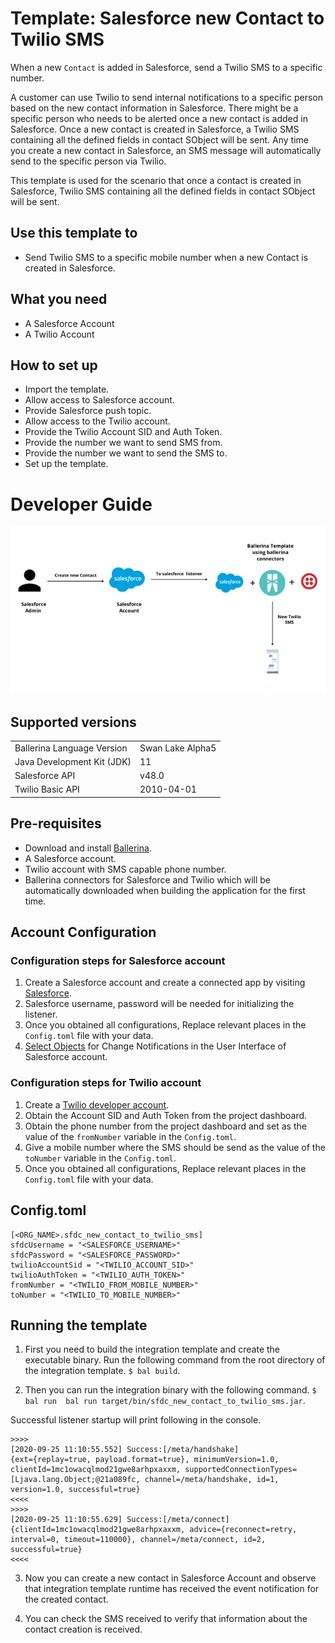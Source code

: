 # Template: Salesforce new Contact to Twilio SMS
When a new `Contact` is added in Salesforce, send a Twilio SMS to a specific number.<br>

A customer can use Twilio to send internal notifications to a specific person based on the new contact information in 
Salesforce. There might be a specific person who needs to be alerted once a new contact is added in Salesforce. Once a 
new contact is created in Salesforce, a Twilio SMS containing all the defined fields in contact SObject will be sent. 
Any time you create a new contact in Salesforce, an SMS message will automatically send to the specific person via Twilio.

This template is used for the scenario that once a contact is created in Salesforce, Twilio SMS containing all the 
defined fields in contact SObject will be sent.

## Use this template to
- Send Twilio SMS to a specific mobile number when a new Contact is created in Salesforce.

## What you need
- A Salesforce Account
- A Twilio Account 

## How to set up
- Import the template.
- Allow access to Salesforce account.
- Provide Salesforce push topic.
- Allow access to the Twilio account.
- Provide the Twilio Account SID and Auth Token.
- Provide the number we want to send SMS from.
- Provide the number we want to send the SMS to.
- Set up the template. 

# Developer Guide
<p align="center">
<img src="./docs/images/template_flow.png?raw=true" alt="Salesforce-Twilio Integration template overview"/>
</p>

## Supported versions
<table>
  <tr>
   <td>Ballerina Language Version
   </td>
   <td>Swan Lake Alpha5
   </td>
  </tr>
  <tr>
   <td>Java Development Kit (JDK) 
   </td>
   <td>11
   </td>
  </tr>
  <tr>
   <td>Salesforce API 
   </td>
   <td>v48.0
   </td>
  </tr>
  <tr>
   <td>Twilio Basic API
   </td>
   <td>2010-04-01
   </td>
  </tr>
</table>

## Pre-requisites
* Download and install [Ballerina](https://ballerinalang.org/downloads/).
* A Salesforce account.
* Twilio account with SMS capable phone number.
* Ballerina connectors for Salesforce and Twilio which will be automatically downloaded when building the application for the first time.

## Account Configuration
### Configuration steps for Salesforce account
1. Create a Salesforce account and create a connected app by visiting [Salesforce](https://www.salesforce.com). 
2. Salesforce username, password will be needed for initializing the listener. 
3. Once you obtained all configurations, Replace relevant places in the `Config.toml` file with your data.
4. [Select Objects](https://developer.salesforce.com/docs/atlas.en-us.change_data_capture.meta/change_data_capture/cdc_select_objects.htm) for Change Notifications in the User Interface of Salesforce account.

### Configuration steps for Twilio account
1. Create a [Twilio developer account](https://www.twilio.com/). 
2. Obtain the Account SID and Auth Token from the project dashboard.
3. Obtain the phone number from the project dashboard and set as the value of the `fromNumber` variable in the `Config.toml`.
4. Give a mobile number where the SMS should be send as the value of the `toNumber` variable in the `Config.toml`.
5. Once you obtained all configurations, Replace relevant places in the `Config.toml` file with your data.

## Config.toml 
```
[<ORG_NAME>.sfdc_new_contact_to_twilio_sms]
sfdcUsername = "<SALESFORCE_USERNAME>"  
sfdcPassword = "<SALESFORCE_PASSWORD>"  
twilioAccountSid = "<TWILIO_ACCOUNT_SID>"  
twilioAuthToken = "<TWILIO_AUTH_TOKEN>"  
fromNumber = "<TWILIO_FROM_MOBILE_NUMBER>"  
toNumber = "<TWILIO_TO_MOBILE_NUMBER>"  
```

## Running the template
1. First you need to build the integration template and create the executable binary. Run the following command from the root directory of the integration template. 
`$ bal build`. 

2. Then you can run the integration binary with the following command. 
`$ bal run  bal run target/bin/sfdc_new_contact_to_twilio_sms.jar`. 

Successful listener startup will print following in the console.
```
>>>>
[2020-09-25 11:10:55.552] Success:[/meta/handshake]
{ext={replay=true, payload.format=true}, minimumVersion=1.0, clientId=1mc1owacqlmod21gwe8arhpxaxxm, supportedConnectionTypes=[Ljava.lang.Object;@21a089fc, channel=/meta/handshake, id=1, version=1.0, successful=true}
<<<<
>>>>
[2020-09-25 11:10:55.629] Success:[/meta/connect]
{clientId=1mc1owacqlmod21gwe8arhpxaxxm, advice={reconnect=retry, interval=0, timeout=110000}, channel=/meta/connect, id=2, successful=true}
<<<<
```
3. Now you can create a new contact in Salesforce Account and observe that integration template runtime has received the event notification for the created contact.

4. You can check the SMS received to verify that information about the contact creation is received. 
